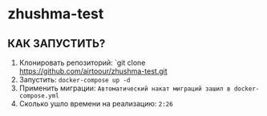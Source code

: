 # zhushma-test

## КАК ЗАПУСТИТЬ?
1. Клонировать репозиторий: `git clone https://github.com/airtoour/zhushma-test.git
2. Запустить: `docker-compose up -d`
3. Применить миграции: `Автоматический накат миграций зашил в docker-compose.yml`
4. Сколько ушло времени на реализацию: `2:26`
